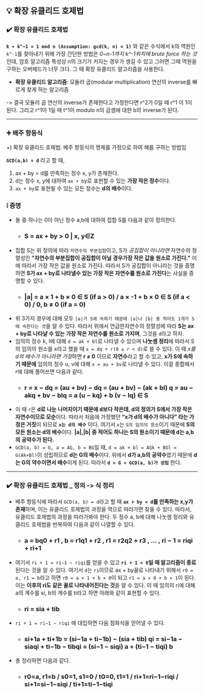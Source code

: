 ## 💡 확장 유클리드 호제법

### ✔️ 확장 유클리드 호제법
**`k ∗ k^−1 = 1 mod n (Assumption: gcd(k, n) = 1)`** 와 같은 수식에서 k의 역원인 `k^-1`를 찾아내기 위해 가장 간단한 방법은 *0~n-1까지 k^-1위치에 brute force 하는 것*인데, 암호 알고리즘 특성상 n의 크기가 커지는 경우가 생길 수 있고 그러면 그때 역원을 구하는 오버헤드가 너무 크다. 그 때 확장 유클리드 알고리즘을 사용한다.

- **확장 유클리드 알고리즘**: 모듈러 곱(modular multiplication) 연산의 inverse를 빠르게 찾게 하는 알고리즘

-> 결국 모듈러 곱 연산의 inverse가 존재한다고 가정한다면 r^2가 0일 때 r^1 이 1이 된다. 그리고 r^1이 1일 때 t^1이 modulo n의 곱셈에 대한 b의 inverse가 된다.

***

### ➕ 배주 항등식
+) 확장 유클리드 호제법: 베주 항등식의 명제를 가정으로 하여 해를 구하는 방법임

**`GCD(a,b) = d`** 라고 할 때,
1. ax + by = d를 만족하는 정수 x, y가 존재한다.
2. d는 정수 x, y에 대하여 `ax + b`y로 표현할 수 있는 **가장 작은 정수**이다.
3. `ax + by`로 표현될 수 있는 모든 정수는 **d의 배수**이다.

### ❕ 증명
- 둘 중 하나는 0이 아닌 정수 a,b에 대하여 집합 S를 다음과 같이 정의한다.
    - ### S = ax + by > 0 | x, y∈Z
- 집합 S는 위 정의에 따라 `자연수의 부분집합`이고, S가 *공집합이 아니라면* 자연수의 정렬성인 **"자연수의 부분집합이 공집합이 아닐 경우가장 작은 값을 원소로 가진다."** 이에 따라서 가장 작은 값을 원소로 가진다. 따라서 S가 공집합이 아니라는 것을 증명하면 **S가 ax + by로 나타낼수 있는 가장 작은 자연수를 원소로 가진다**는 사실을 증명할 수 있다.
    - ### |a| = a × 1 + b × 0 ∈ S (if a > 0) / a × -1 + b × 0 ∈ S (if a < 0) / 0, b ≠ 0 (if a = 0)
- 위 3가지 경우에 대해 모두 `|a|가 S에 속하기 때문에 |a|나 |b| 중 적어도 1개가 S에 속한다는 것`을 알 수 있다. 따라서 위에서 언급한자연수의 정렬성에 따라 **S는 ax + by로 나타냘 수 있는 가장 작은 자연수를 원소로 가지며**, 그것을 `d`라고 하자.
- 임의의 정수 k, l에 대해 `d = ak + bl`로 나타낼 수 있으며 **나눗셈 정리**에 따라서 S의 임의의 원소를 x라고 했을 때 `x = dq + r(0 ≤ r < d)`로 쓸 수 있다. 이 때 *x를 d의 배수가 아니라면 가정*하면 **r ≠ 0** 이므로 **자연수**라고 할 수 있고, **x가 S에 속하기 때문에** 임의의 정수 u, v에 대해 `x = au + bv`로 나타낼 수 있다. 이걸 종합해서 r에 대해 풀어쓰면 다음과 같다.
    - ### r = x − dq = (au + bv) − dq = (au + bv) − (ak + bl) q = au − akq + bv − blq = a (u − kq) + b (v − lq) ∈ S
- 이 때 `r`은 **d로 나눈 나머지이기 때문에 d보다 작은데, d의 정의가 S에서 가장 작은 자연수이므로 모순**이다. 따라서 처음에 가정했던 **“x가 d의 배수가 아니다” 라는 가정은 거짓**이 되므로 **`x는 d의 배수`** 이다. 여기서 `x`는 `S의 임의의 원소`이기 때문에 **S의 모든 원소는 d의 배수**이다. **|a|,|b| 중 적어도 하나는 S의 원소이기 때문에 d는 a,b의 공약수가 된다.**
- `GCD(a, b) = G, a = AG, b = BG`일 때, `d = ak + bl = AGk + BGl = G(Ak+Bl)`이 성립하므로 **d는 G의 배수**이다. 위에서 **d가 a,b의 공약수**였기 때문에 **d는 G의 약수이면서 배수**이게 된다. 따라서 **`d = G = GCD(a, b)가 성립`** 한다.

***

### ✔️ 확장 유클리드 호제법 _ 정의 -> 식 정리
- 베주 항등식에 따라서 `GCD(a, b) = d`라고 할 때 **`ax + by = d`를 만족하는 x,y가 존재**하며, 이는 유클리드 호제법의 과정을 역으로 따라가면 찾을 수 있다. 따라서, 유클리드 호제법의 과정을 따라가봐야 한다. 두 정수 a, b에 대해 나눗셈 정리와 유클리드 호제법을 반복하여 다음과 같이 나열할 수 있다.
    - ### a = bq0 + r1 , b = r1q1 + r2 , r1 = r2q2 + r3 , ... , ri − 1 = riqi + ri+1
- 여기서 `ri + 1 = ri−1 − riqi`를 얻을 수 있고 **`ri + 1 = 0`일 때 알고리즘이 종료**된다는 것을 알 수 있다. 여기서 `d`는 `ri`이므로 ax + by꼴로 나타내기 위해서 `r0 = a, r1 = b`라고 하면 `r0 = a × 1 + b × 0`이 되고 `r1 = a × 0 + b × 1`이 된다. 이는 **이후의 ri도 같은 꼴로 나타내어진다는 것**을 알 수 있다. 이 때 임의의 ri에 대해 a의 계수를 si, b의 계수를 ti라고 하면 아래와 같이 표현할 수 있다.
    - ### ri = sia + tib
- `ri + 1 = ri−1 − riqi` 에 대입하면 다음 점화식을 얻어낼 수 있다.
    - ### si+1a + ti+1b = (si−1a + ti−1b) − (sia + tib) qi = si−1a − siaqi + ti−1b − tibqi = (si−1 − siqi) a + (ti−1 − tiqi) b
- 총 정리하면 다음과 같다.
    - ### r0=a, r1=b / s0=1, s1=0 / t0=0, t1=1 / ri+1=ri−1−riqi / si+1=si−1−siqi / ti+1=ti−1−tiqi
